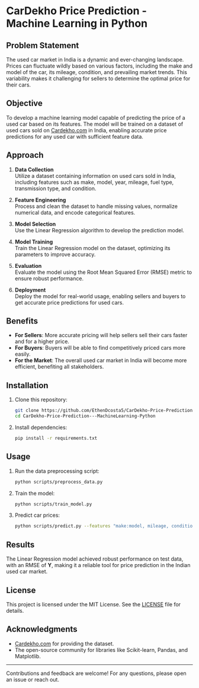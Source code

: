 # CarDekho Price Prediction - Machine Learning in Python

## Problem Statement
The used car market in India is a dynamic and ever-changing landscape. Prices can fluctuate wildly based on various factors, including the make and model of the car, its mileage, condition, and prevailing market trends. This variability makes it challenging for sellers to determine the optimal price for their cars.

## Objective
To develop a machine learning model capable of predicting the price of a used car based on its features. The model will be trained on a dataset of used cars sold on [Cardekho.com](https://www.cardekho.com/) in India, enabling accurate price predictions for any used car with sufficient feature data.

## Approach
1. **Data Collection**  
   Utilize a dataset containing information on used cars sold in India, including features such as make, model, year, mileage, fuel type, transmission type, and condition.

2. **Feature Engineering**  
   Process and clean the dataset to handle missing values, normalize numerical data, and encode categorical features.

3. **Model Selection**  
   Use the Linear Regression algorithm to develop the prediction model.

4. **Model Training**  
   Train the Linear Regression model on the dataset, optimizing its parameters to improve accuracy.

5. **Evaluation**  
   Evaluate the model using the Root Mean Squared Error (RMSE) metric to ensure robust performance.

6. **Deployment**  
   Deploy the model for real-world usage, enabling sellers and buyers to get accurate price predictions for used cars.

## Benefits
- **For Sellers**: More accurate pricing will help sellers sell their cars faster and for a higher price.
- **For Buyers**: Buyers will be able to find competitively priced cars more easily.
- **For the Market**: The overall used car market in India will become more efficient, benefiting all stakeholders.

## Installation
1. Clone this repository:
   ```bash
   git clone https://github.com/EthenDcosta5/CarDekho-Price-Prediction---MachineLearning-Python.git
   cd CarDekho-Price-Prediction---MachineLearning-Python
   ```
2. Install dependencies:
   ```bash
   pip install -r requirements.txt
   ```

## Usage
1. Run the data preprocessing script:
   ```bash
   python scripts/preprocess_data.py
   ```
2. Train the model:
   ```bash
   python scripts/train_model.py
   ```
3. Predict car prices:
   ```bash
   python scripts/predict.py --features "make:model, mileage, condition, year"
   ```

## Results
The Linear Regression model achieved robust performance on test data, with an RMSE of **Y**, making it a reliable tool for price prediction in the Indian used car market.

## License
This project is licensed under the MIT License. See the [LICENSE](LICENSE) file for details.

## Acknowledgments
- [Cardekho.com](https://www.cardekho.com/) for providing the dataset.
- The open-source community for libraries like Scikit-learn, Pandas, and Matplotlib.

---
Contributions and feedback are welcome! For any questions, please open an issue or reach out.

